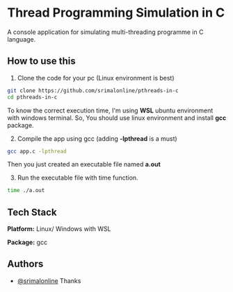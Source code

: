# Thread Programming Simulation in C
A console application for simulating multi-threading programme in C language. 

## How to use this

1. Clone the code for your pc (Linux environment is best)

```bash
git clone https://github.com/srimalonline/pthreads-in-c
cd pthreads-in-c
```
To know the correct execution time, I'm using **WSL** ubuntu environment with windows terminal.
So, You should use linux environment and install **gcc** package.

2. Compile the app using gcc (adding **-lpthread** is a must)

```bash
gcc app.c -lpthread
```
Then you just created an executable file named **a.out**

3. Run the executable file with time function.

```bash
time ./a.out
```
## Tech Stack

**Platform:** Linux/ Windows with WSL

**Package:** gcc


## Authors

- [@srimalonline](https://www.github.com/srimalonline)
Thanks
